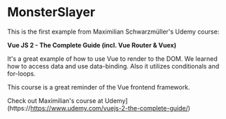 # MonsterSlayer

This is the first example from Maximilian Schwarzmüller's Udemy course:

**Vue JS 2 - The Complete Guide (incl. Vue Router & Vuex)**

It's a great example of how to use Vue to render to the DOM. We learned how to access data and use data-binding. Also it utilizes conditionals and for-loops.

This course is a great reminder of the Vue frontend framework.

Check out Maximilian's course at Udemy](https://https://www.udemy.com/vuejs-2-the-complete-guide/)
